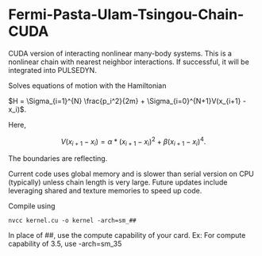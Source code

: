 # Fermi-Pasta-Ulam-Tsingou-Chain-CUDA
CUDA version of interacting nonlinear many-body systems. This is a nonlinear chain with nearest neighbor interactions. If successful, it will be integrated into PULSEDYN.

Solves equations of motion with the Hamiltonian

$H = \Sigma_{i=1}^{N} \frac{p_i^2}{2m} + \Sigma_{i=0}^{N+1}V(x_{i+1} - x_i)$.

Here, 

$$V(x_{i+1} - x_i) = \alpha*(x_{i+1} - x_i)^2 + \beta(x_{i+1} - x_i)^4.$$

The boundaries are reflecting.

Current code uses global memory and is slower than serial version on CPU (typically) unless chain length is very large. Future updates include leveraging shared and texture memories to speed up code. 

Compile using

`nvcc kernel.cu -o kernel -arch=sm_##`

In place of ##, use the compute capability of your card. Ex: For compute capability of 3.5, use -arch=sm_35
